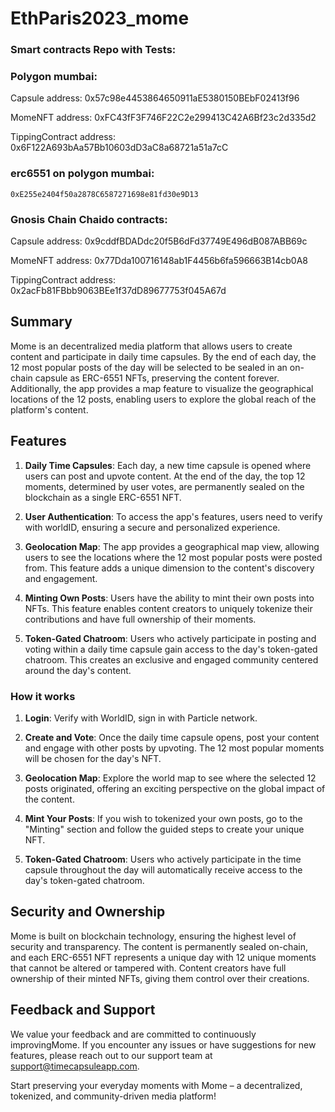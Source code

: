 # EthParis2023_mome
### Smart contracts Repo with Tests:

### Polygon mumbai:

Capsule address: 
    0x57c98e4453864650911aE5380150BEbF02413f96
    
MomeNFT address: 
    0xFC43fF3F746F22C2e299413C42A6Bf23c2d335d2

TippingContract address: 
    0x6F122A693bAa57Bb10603dD3aC8a68721a51a7cC


### erc6551 on polygon mumbai:
    0xE255e2404f50a2878C6587271698e81fd30e9D13


### Gnosis Chain Chaido contracts:

Capsule address: 
    0x9cddfBDADdc20f5B6dFd37749E496dB087ABB69c
    
MomeNFT address: 
    0x77Dda100716148ab1F4456b6fa596663B14cb0A8

TippingContract address: 
    0x2acFb81FBbb9063BEe1f37dD89677753f045A67d



## Summary

Mome is an decentralized media platform that allows users to create content and participate in daily time capsules. By the end of each day, the 12 most popular posts of the day will be selected to be sealed in an on-chain capsule as ERC-6551 NFTs, preserving the content forever. Additionally, the app provides a map feature to visualize the geographical locations of the 12 posts, enabling users to explore the global reach of the platform's content.

## Features

1. **Daily Time Capsules**: Each day, a new time capsule is opened where users can post and upvote content. At the end of the day, the top 12 moments, determined by user votes, are permanently sealed on the blockchain as a single ERC-6551 NFT.

2. **User Authentication**: To access the app's features, users need to verify with worldID, ensuring a secure and personalized experience.

4. **Geolocation Map**: The app provides a geographical map view, allowing users to see the locations where the 12 most popular posts were posted from. This feature adds a unique dimension to the content's discovery and engagement.

5. **Minting Own Posts**: Users have the ability to mint their own posts into NFTs. This feature enables content creators to uniquely tokenize their contributions and have full ownership of their moments.

6. **Token-Gated Chatroom**: Users who actively participate in posting and voting within a daily time capsule gain access to the day's token-gated chatroom. This creates an exclusive and engaged community centered around the day's content.

### How it works

1. **Login**: Verify with WorldID, sign in with Particle network.

2. **Create and Vote**: Once the daily time capsule opens, post your content and engage with other posts by upvoting. The 12 most popular moments will be chosen for the day's NFT.

3. **Geolocation Map**: Explore the world map to see where the selected 12 posts originated, offering an exciting perspective on the global impact of the content.

4. **Mint Your Posts**: If you wish to tokenized your own posts, go to the "Minting" section and follow the guided steps to create your unique NFT.

5. **Token-Gated Chatroom**: Users who actively participate in the time capsule throughout the day will automatically receive access to the day's token-gated chatroom.


 ## Security and Ownership

Mome is built on blockchain technology, ensuring the highest level of security and transparency. The content is permanently sealed on-chain, and each ERC-6551 NFT represents a unique day with 12 unique moments that cannot be altered or tampered with. Content creators have full ownership of their minted NFTs, giving them control over their creations.

## Feedback and Support

We value your feedback and are committed to continuously improvingMome. If you encounter any issues or have suggestions for new features, please reach out to our support team at support@timecapsuleapp.com.

Start preserving your everyday moments with Mome – a decentralized, tokenized, and community-driven media platform!
